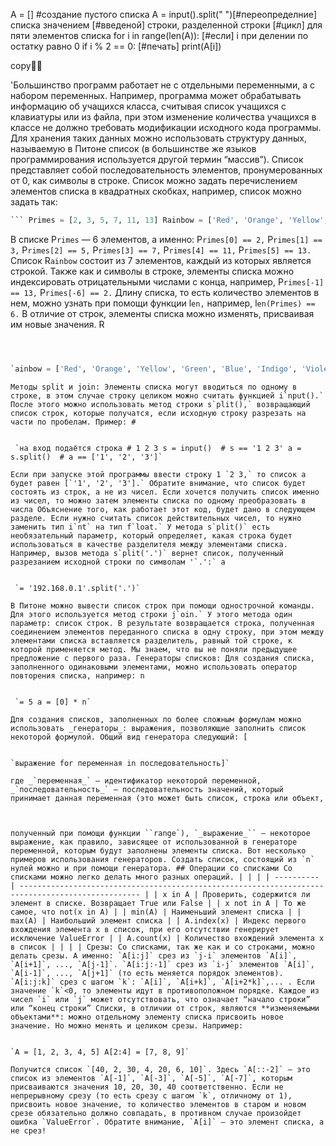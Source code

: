 A = [] #создание  пустого списка 
A = input().split("
")[#переопределние] списка значением 
[#введеной] строки, разделенной строки
[#цикл]
для пяти элементов 
списка 
for i in range(len(A)):
[#если] i при делении по остатку равно 0 if i % 2 == 0: [#печать] print(A[i])

copy

'Большинство программ работает не с отдельными переменными, а с набором переменных. Например, программа может обрабатывать информацию об учащихся класса, считывая список учащихся с клавиатуры или из файла, при этом изменение количества учащихся в классе не должно требовать модификации исходного кода программы.  Для хранения таких данных можно использовать структуру данных, называемую в Питоне список (в большинстве же языков программирования используется другой термин “массив”). Список представляет собой последовательность элементов, пронумерованных от 0, как символы в строке. Список можно задать перечислением элементов списка в квадратных скобках, например, список можно задать так:  
```python
``` Primes = [2, 3, 5, 7, 11, 13] Rainbow = ['Red', 'Orange', 'Yellow', 'Green', 'Blue', 'Indigo', 'Violet']`

```

В списке P`rimes` — 6 элементов, а именно: P`rimes[0] == 2,` P`rimes[1] == 3,` P`rimes[2] == 5,` P`rimes[3] == 7,` P`rimes[4] == 11,` P`rimes[5] == 13.` Список R`ainbow` состоит из 7 элементов, каждый из которых является строкой. Также как и символы в строке, элементы списка можно индексировать отрицательными числами с конца, например, P`rimes[-1] == 13,` P`rimes[-6] == 2.` Длину списка, то есть количество элементов в нем, можно узнать при помощи функции l`en,` например, l`en(Primes) == 6.` В отличие от строк, элементы списка можно изменять, присваивая им новые значения. R

``` python



`ainbow = ['Red', 'Orange', 'Yellow', 'Green', 'Blue', 'Indigo', 'Violet'] print(Rainbow[0]) Rainbow[0] = 'красный' print('Выведем радугу') for i in range(len(Rainbow)):     print(Rainbow[i])`
```

```
Методы split и join: Элементы списка могут вводиться по одному в строке, в этом случае строку целиком можно считать функцией i`nput().` После этого можно использовать метод строки s`plit(),` возвращающий список строк, которые получатся, если исходную строку разрезать на части по пробелам. Пример: #

```
```Python

 `на вход подаётся строка # 1 2 3 s = input()  # s == '1 2 3' a = s.split()  # a == ['1', '2', '3']`
```

```
Если при запуске этой программы ввести строку 1 `2 3,` то список a будет равен [`'1', '2', '3'].` Обратите внимание, что список будет состоять из строк, а не из чисел. Если хочется получить список именно из чисел, то можно затем элементы списка по одному преобразовать в числа Объяснение того, как работает этот код, будет дано в следующем разделе. Если нужно считать список действительных чисел, то нужно заменить тип i`nt` на тип f`loat.` У метода s`plit()` есть необязательный параметр, который определяет, какая строка будет использоваться в качестве разделителя между элементами списка. Например, вызов метода s`plit('.')` вернет список, полученный разрезанием исходной строки по символам '`.':` a

```
```Python

 `= '192.168.0.1'.split('.')`
```

```
В Питоне можно вывести список строк при помощи однострочной команды. Для этого используется метод строки j`oin.` У этого метода один параметр: список строк. В результате возвращается строка, полученная соединением элементов переданного списка в одну строку, при этом между элементами списка вставляется разделитель, равный той строке, к которой применяется метод. Мы знаем, что вы не поняли предыдущее предложение с первого раза. Генераторы списков: Для создания списка, заполненного одинаковыми элементами, можно использовать оператор повторения списка, например: n

```
```Python

 `= 5 a = [0] * n`
```

```
Для создания списков, заполненных по более сложным формулам можно использовать _генераторы_: выражения, позволяющие заполнить список некоторой формулой. Общий вид генератора следующий: [

```
```Python

`выражение for переменная in последовательность]`
```

```
где _`переменная_` — идентификатор некоторой переменной, _`последовательность_` — последовательность значений, который принимает данная переменная (это может быть список, строка или объект,



полученный при помощи функции ``range`), `_выражение_`` — некоторое выражение, как правило, зависящее от использованной в генераторе переменной, которым будут заполнены элементы списка. Вот несколько примеров использования генераторов. Создать список, состоящий из `n` нулей можно и при помощи генератора. ## Операции со списками Со списками можно легко делать много разных операций. | | | | ---------- | ------------------------------------------------------------------------------------------------- | | x in A | Проверить, содержится ли элемент в списке. Возвращает True или False | | x not in A | То же самое, что not(x in A) | | min(A) | Наименьший элемент списка | | max(A) | Наибольший элемент списка | | A.index(x) | Индекс первого вхождения элемента x в список, при его отсутствии генерирует исключение ValueError | | A.count(x) | Количество вхождений элемента x в список | | | | Срезы: Со списками, так же как и со строками, можно делать срезы. А именно: `A[i:j]` срез из `j-i` элементов `A[i]`, `A[i+1]`, ..., `A[j-1]`. `A[i:j:-1]` срез из `i-j` элементов `A[i]`, `A[i-1]`, ..., `A[j+1]` (то есть меняется порядок элементов). `A[i:j:k]` срез с шагом `k`: `A[i]`, `A[i+k]`, `A[i+2*k]`,... . Если значение `k`<0, то элементы идут в противоположном порядке. Каждое из чисел `i` или `j` может отсутствовать, что означает “начало строки” или “конец строки” Списки, в отличии от строк, являются **изменяемыми объектами**: можно отдельному элементу списка присвоить новое значение. Но можно менять и целиком срезы. Например:

```
```Python

`A = [1, 2, 3, 4, 5] A[2:4] = [7, 8, 9]`
```

```
Получится список `[40, 2, 30, 4, 20, 6, 10]`. Здесь `A[::-2]` — это список из элементов `A[-1]`, `A[-3]`, `A[-5]`, `A[-7]`, которым присваиваются значения 10, 20, 30, 40 соответственно. Если не непрерывному срезу (то есть срезу с шагом `k`, отличному от 1), присвоить новое значение, то количество элементов в старом и новом срезе обязательно должно совпадать, в противном случае произойдет ошибка `ValueError`. Обратите внимание, `A[i]` — это элемент списка, а не срез!